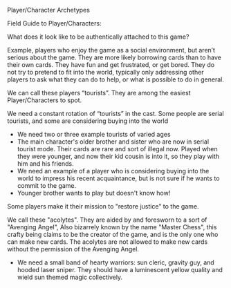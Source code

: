Player/Character Archetypes

Field Guide to Player/Characters:

What does it look like to be authentically attached to this game?

Example, players who enjoy the game as a social environment, but aren’t serious about the game. They are more likely borrowing cards than to have their own cards. They have fun and get frustrated, or get bored. They do not try to pretend to fit into the world, typically only addressing other players to ask what they can do to help, or what is possible to do in general.

We can call these players “tourists”. They are among the easiest Player/Characters to spot.

We need a constant rotation of “tourists” in the cast. Some people are serial tourists, and some are considering buying into the world

- We need two or three example tourists of varied ages
- The main character's older brother and sister who are now in serial tourist mode. Their cards are rare and sort of illegal now. Played when they were younger, and now their kid cousin is into it, so they play with him and his friends.
- We need an example of a player who is considering buying into the world to impress his recent acquaintance, but is not sure if he wants to commit to the game.
- Younger brother wants to play but doesn't know how!

Some players make it their mission to "restore justice" to the game.

We call these "acolytes". They are aided by and foresworn to a sort of "Avenging Angel", Also bizarrely known by the name "Master Chess", this crafty being claims to be the creator of the game, and is the only one who can make new cards. The acolytes are not allowed to make new cards without the permission of the Avenging Angel.

- We need a small band of hearty warriors: sun cleric, gravity guy, and hooded laser sniper. They should have a luminescent yellow quality and wield sun themed magic collectively.